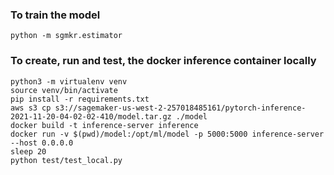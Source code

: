 ### To train the model

`python -m sgmkr.estimator`


### To create, run and test, the docker inference container locally

```
python3 -m virtualenv venv
source venv/bin/activate
pip install -r requirements.txt
aws s3 cp s3://sagemaker-us-west-2-257018485161/pytorch-inference-2021-11-20-04-02-02-410/model.tar.gz ./model
docker build -t inference-server inference
docker run -v $(pwd)/model:/opt/ml/model -p 5000:5000 inference-server --host 0.0.0.0
sleep 20
python test/test_local.py
```

###